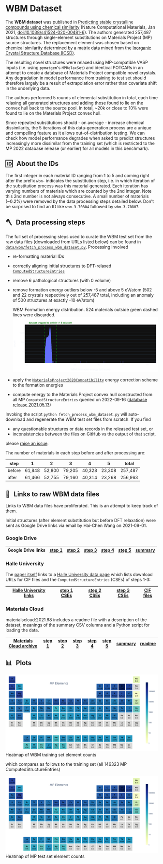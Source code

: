 # WBM Dataset

The **WBM dataset** was published in [Predicting stable crystalline compounds using chemical similarity][wbm paper] (Nature Computational Materials, Jan 2021, [doi:10.1038/s41524-020-00481-6](http://doi.org/10.1038/s41524-020-00481-6)). The authors generated 257,487 structures through single-element substitutions on Materials Project (MP) source structures. The replacement element was chosen based on chemical similarity determined by a matrix data mined from the [Inorganic Crystal Structure Database (ICSD)](https://icsd.products.fiz-karlsruhe.de).

The resulting novel structures were relaxed using MP-compatible VASP inputs (i.e. using `pymatgen`'s `MPRelaxSet`) and identical POTCARs in an attempt to create a database of Materials Project compatible novel crystals. Any degradation in model performance from training to test set should therefore largely be a result of extrapolation error rather than covariate shift in the underlying data.

The authors performed 5 rounds of elemental substitution in total, each time relaxing all generated structures and adding those found to lie on the convex hull back to the source pool. In total, ~20k or close to 10% were found to lie on the Materials Project convex hull.

Since repeated substitutions should - on average - increase chemical dissimilarity, the 5 iterations of this data-generation process are a unique and compelling feature as it allows out-of-distribution testing. We can check how model performance degrades when asked to predict structures increasingly more dissimilar from the training set (which is restricted to the MP 2022 database release (or earlier) for all models in this benchmark).

## 🆔 &thinsp; About the IDs

The first integer in each material ID ranging from 1 to 5 and coming right after the prefix `wbm-` indicates the substitution step, i.e. in which iteration of the substitution process was this material generated. Each iteration has varying numbers of materials which are counted by the 2nd integer. Note this 2nd number is not always consecutive. A small number of materials (~0.2%) were removed by the data processing steps detailed below. Don't be surprised to find an ID like `wbm-3-70804` followed by `wbm-3-70807`.

## 🪓 &thinsp; Data processing steps

The full set of processing steps used to curate the WBM test set from the raw data files (downloaded from URLs listed below) can be found in [`data/wbm/fetch_process_wbm_dataset.py`](https://github.com/janosh/matbench-discovery/blob/site/data/wbm/fetch_process_wbm_dataset.py). Processing involved

- re-formatting material IDs
- correctly aligning initial structures to DFT-relaxed [`ComputedStructureEntries`](https://pymatgen.org/pymatgen.entries.computed_entries.html#pymatgen.entries.computed_entries.ComputedStructureEntry)
- remove 6 pathological structures (with 0 volume)
- remove formation energy outliers below -5 and above 5 eV/atom (502 and 22 crystals respectively out of 257,487 total, including an anomaly of 500 structures at exactly -10 eV/atom)

  <caption>WBM Formation energy distribution. 524 materials outside green dashed lines were discarded.</caption>
  <slot name="hist-e-form-per-atom">
    <img src="./2022-12-07-hist-e-form-per-atom.svg" alt="WBM formation energy histogram indicating outlier cutoffs">
  </slot>

- apply the [`MaterialsProject2020Compatibility`](https://pymatgen.org/pymatgen.entries.compatibility.html#pymatgen.entries.compatibility.MaterialsProject2020Compatibility) energy correction scheme to the formation energies
- compute energy to the Materials Project convex hull constructed from all MP `ComputedStructureEntries` queried on 2022-09-16 ([database release 2021.05.13](https://docs.materialsproject.org/changes/database-versions#v2021.05.13))

Invoking the script `python fetch_process_wbm_dataset.py` will auto-download and regenerate the WBM test set files from scratch. If you find

- any questionable structures or data records in the released test set, or
- inconsistencies between the files on GitHub vs the output of that script,

please [raise an issue](https://github.com/janosh/matbench-discovery/issues).

The number of materials in each step before and after processing are:

| step   | 1      | 2      | 3      | 4      | 5      | total   |
| ------ | ------ | ------ | ------ | ------ | ------ | ------- |
| before | 61,848 | 52,800 | 79,205 | 40,328 | 23,308 | 257,487 |
| after  | 61,466 | 52,755 | 79,160 | 40,314 | 23,268 | 256,963 |

## 🔗 &thinsp; Links to raw WBM data files

Links to WBM data files have proliferated. This is an attempt to keep track of them.

Initial structures (after element substitution but before DFT relaxation) were sent as Google Drive links via email by Hai-Chen Wang on 2021-09-01.

### Google Drive

| Google Drive links | [step 1](https://drive.google.com/file/d/1ZUgtYwrfZn_P8bULWRtTXepyAxHVxS5C) | [step 2](https://drive.google.com/file/d/1-3uu2AcARJxH7GReteGVASZTuttFGiW_) | [step 3](https://drive.google.com/file/d/1hc5BvDiFfTu_tc5F8m7ONSw2OgL9vN6o) | [step 4](https://drive.google.com/file/d/1aMYxG5YJUgMHpbWmHpzL4hRfmP26UQqh) | [step 5](https://drive.google.com/file/d/17kQt2r78ReWle4PhEIOXG7w7BFdezGM1) | [summary](https://drive.google.com/file/d/1639IFUG7poaDE2uB6aISUOi65ooBwCIg) |
| ------------------ | --------------------------------------------------------------------------- | --------------------------------------------------------------------------- | --------------------------------------------------------------------------- | --------------------------------------------------------------------------- | --------------------------------------------------------------------------- | ---------------------------------------------------------------------------- |

### Halle University

The [paper itself][wbm paper] links to a [Halle University data page](https://tddft.org/bmg/data.php) which lists download URLs for CIF files and the `ComputedStructureEntries` (CSEs) of steps 1-3:

| [Halle University links](https://tddft.org/bmg/data.php) | [step 1 CSEs](https://tddft.org/bmg/files/data/substitutions_000.json.bz2) | [step 2 CSEs](https://tddft.org/bmg/files/data/substitutions_001.json.bz2) | [step 3 CSEs](https://tddft.org/bmg/files/data/substitutions_002.json.bz2) | [CIF files](https://tddft.org/bmg/files/data/similarity-cifs.tar.gz) |
| -------------------------------------------------------- | -------------------------------------------------------------------------- | -------------------------------------------------------------------------- | -------------------------------------------------------------------------- | -------------------------------------------------------------------- |

### Materials Cloud

materialscloud:2021.68 includes a readme file with a description of the dataset, meanings of the summary CSV columns and a Python script for loading the data.

| [Materials Cloud archive](https://archive.materialscloud.org/record/2021.68) | [step 1](https://archive.materialscloud.org/record/file?record_id=840&filename=step_1.json.bz2) | [step 2](https://archive.materialscloud.org/record/file?record_id=840&filename=step_2.json.bz2) | [step 3](https://archive.materialscloud.org/record/file?record_id=840&filename=step_3.json.bz2) | [step 4](https://archive.materialscloud.org/record/file?record_id=840&filename=step_4.json.bz2) | [step 5](https://archive.materialscloud.org/record/file?record_id=840&filename=step_5.json.bz2) | [summary](https://archive.materialscloud.org/record/file?record_id=840&filename=summary.txt.bz2) | [readme](https://archive.materialscloud.org/record/file?record_id=840&filename=README.txt) |
| ---------------------------------------------------------------------------- | ----------------------------------------------------------------------------------------------- | ----------------------------------------------------------------------------------------------- | ----------------------------------------------------------------------------------------------- | ----------------------------------------------------------------------------------------------- | ----------------------------------------------------------------------------------------------- | ------------------------------------------------------------------------------------------------ | ------------------------------------------------------------------------------------------ |

[wbm paper]: https://nature.com/articles/s41524-020-00481-6

## 📊 &thinsp; Plots

<slot name="wbm-elements-heatmap">
  <img src="./2023-01-08-wbm-elements.svg" alt="Periodic table log heatmap of WBM elements">
</slot>
<caption>Heatmap of WBM training set element counts</caption>

which compares as follows to the training set (all 146323 MP ComputedStructureEntries)

<slot name="mp-elements-heatmap">
  <img src="./2023-01-08-mp-elements.svg" alt="Periodic table log heatmap of MP elements">
</slot>
<caption>Heatmap of MP test set element counts</caption>
